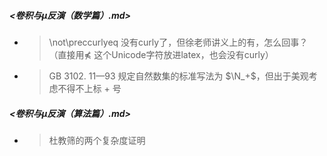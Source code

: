 #####  <卷积与μ反演（数学篇）.md>

- > \not\preccurlyeq 没有curly了，但徐老师讲义上的有，怎么回事？（直接用⋠ 这个Unicode字符放进latex，也会没有curly）

- > GB 3102. 11—93 规定自然数集的标准写法为 $\N_+$，但出于美观考虑不得不上标 $+$ 号

##### <卷积与μ反演（算法篇）.md>

- > 杜教筛的两个复杂度证明
